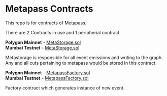 # Metapass Contracts

This repo is for contracts of Metapass.

There are 2 Contracts in use and 1 peripherial contract.

**Polygon Mainnet** - [MetaStorage.sol](https://polygonscan.com/address/0x6a956a4C72203e111BA5B5d396bc0ad286AeBd9e)<br>
**Mumbai Testnet**  - [MetaStorage.sol](https://mumbai.polygonscan.com/address/0x971173863a52552D25aFC726984bAb3E01F7019B)

Metastorage is responsible for all event emissions and writing to the graph. Any and all cuts pertaining to metapass would be stored in this contract.

**Polygon Mainnet** - [MetapassFactory.sol](https://polygonscan.com/address/0x3a9eC95cA60526139C353911C31FcD9ee124c19d)<br>
**Mumbai Testnet** - [MetapassFactory.sol](https://mumbai.polygonscan.com/address/0x40C022EFf201b45cdd1A160f8f3869cB8Ef0BFEF)
 
Factory contract which generates instance of new event.
